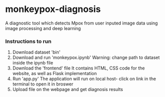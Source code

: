 # monkeypox-diagnosis
 A diagnostic tool which detects Mpox from user inputed image data using image processing and deep learning





### Instructions to run
1. Download dataset 'bin'
2. Download and run 'monkeypox.ipynb'
Warning: change path to dataset inside the ipynb file
4. Download the 'frontend' file
It contains HTML, CSS code for the website, as well as Flask implementation
6. Run 'app.py'
The application will run on local host- click on link in the terminal to open it in broswer
7. Upload file on the webpage and get diagnosis results


 
